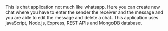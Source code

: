This is chat application not much like whatsapp. Here you can create new chat where you have to enter the sender the receiver and the message and you are able to edit the message and delete a chat.
This application uses javaScript, Node.js, Express, REST APIs and MongoDB database.
